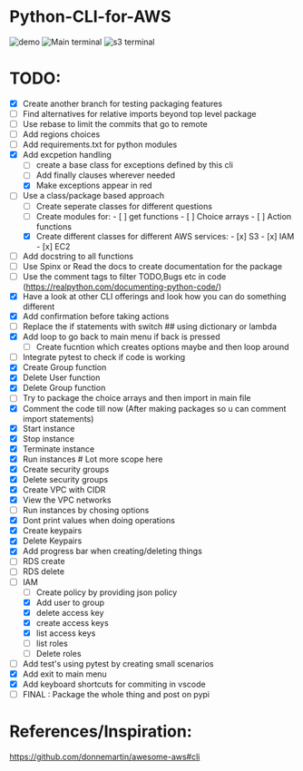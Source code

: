 # Python-CLI-for-AWS


![demo](https://github.com/darshan-raul/Python-CLI-for-AWS/blob/master/img/demo.gif)
![Main terminal](https://github.com/darshan-raul/Python-CLI-for-AWS/blob/master/img/cli%20main.png)
![s3 terminal](https://github.com/darshan-raul/Python-CLI-for-AWS/blob/master/img/cli%20s3.png)


# TODO:
- [x] Create another branch for testing packaging features
- [ ] Find alternatives for relative imports beyond top level package
- [ ] Use rebase to limit the commits that go to remote
- [ ] Add regions choices 
- [ ] Add requirements.txt for python modules
- [x] Add excpetion handling
    - [ ] create a base class for exceptions defined by this cli
    - [ ] Add finally clauses wherever needed
    - [x] Make exceptions appear in red
- [ ] Use a class/package based approach
    - [ ] Create seperate classes for different questions
    - [ ] Create modules for:
            - [ ] get functions
            - [ ] Choice arrays
            - [ ] Action functions 
    - [x] Create different classes for different AWS services:
            - [x] S3
            - [x] IAM
            - [x] EC2
- [ ] Add docstring to all functions
- [ ] Use Spinx or Read the docs to create documentation for the package
- [ ] Use the comment tags to filter TODO,Bugs etc in code (https://realpython.com/documenting-python-code/)
- [x] Have a look at other CLI offerings and look how you can do something different
- [x] Add confirmation before taking actions
- [ ] Replace the if statements with switch ## using dictionary or lambda
- [x] Add loop to go back to main menu if back is pressed
    - [ ] Create fucntion which creates options maybe and then loop around
- [ ] Integrate pytest to check if code is working
- [x] Create Group function 
- [x] Delete User function
- [x] Delete Group function
- [ ] Try to package the choice arrays and then import in main file 
- [x] Comment the code till now (After making packages so u can comment import statements)
- [x] Start instance
- [x] Stop instance 
- [x] Terminate instance 
- [x] Run instances # Lot more scope here
- [x] Create security groups
- [x] Delete security groups
- [x] Create VPC with CIDR
- [x] View the VPC networks
- [ ] Run instances by chosing options
- [x] Dont print values when doing operations
- [x] Create keypairs
- [X] Delete Keypairs
- [x] Add progress bar when creating/deleting things
- [ ] RDS create
- [ ] RDS delete
 - [ ] IAM
    - [ ] Create policy by providing json policy
    - [x] Add user to group
    - [x] delete access key
    - [x] create access keys
    - [x] list access keys
    - [ ] list roles
	- [ ] Delete roles
- [ ] Add test's using pytest by creating small scenarios 
- [x] Add exit to main menu
- [x] Add keyboard shortcuts for commiting in vscode
- [ ] FINAL : Package the whole thing and post on pypi

# References/Inspiration:

https://github.com/donnemartin/awesome-aws#cli